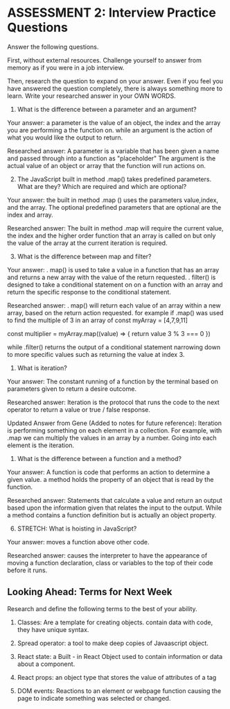 # ASSESSMENT 2: Interview Practice Questions

Answer the following questions.

First, without external resources. Challenge yourself to answer from memory as if you were in a job interview.

Then, research the question to expand on your answer. Even if you feel you have answered the question completely, there is always something more to learn. Write your researched answer in your OWN WORDS.

1. What is the difference between a parameter and an argument?

Your answer: a parameter is the value of an object, the index and the array you are performing a the function on. while an argument is the action of what you would like the output to return.

Researched answer: A parameter is a variable that has been given a name and passed through into a function as "placeholder" The argument is the actual value of an object or array that the function will run actions on.

2. The JavaScript built in method .map() takes predefined parameters. What are they? Which are required and which are optional?

Your answer: the built in method .map () uses the parameters value,index, and the array. The optional predefined parameters that are optional are the index and array.

Researched answer: The built in method .map will require the current value, the index and the higher order function that an array is called on but only the value of the array at the current iteration is required. 

3. What is the difference between map and filter?

Your answer: . map() is used to take a value in a function that has an array and returns a new array with the value of the return requested. . filter() is designed to take a conditional statement on on a function with an array and return the specific response to the conditional statement. 

Researched answer: . map() will return each value of an array within a new array, based on the return action requested. for example if .map() was used to find the multiple of 3 in an array of const myArray = [4,7,9,11]

const multiplier = myArray.map((value) => {
  return value  3 % 3 === 0
})

while .filter() returns the output of a conditional statement narrowing down to more specific values such as returning the value at index 3.

1. What is iteration?

Your answer: The constant running of a function by the terminal based on parameters given to return a desire outcome.

Researched answer: Iteration is the protocol that runs the code to the next operator to return a value or true / false response.

Updated Answer from Gene (Added to notes for future reference): Iteration is performing something on each element in a collection. For example, with .map we can multiply the values in an array by a number. Going into each element is the iteration.

1. What is the difference between a function and a method?

Your answer: A function is code that performs an action to determine a given value. a method holds the property of an object that is read by the function.

Researched answer: Statements that calculate a value and return an output based upon the information given that relates the input to the output. While a method contains a function definition but is actually an object property.

6. STRETCH: What is hoisting in JavaScript?

Your answer: moves a function above other code. 

Researched answer: causes the interpreter to have the appearance of moving a function declaration, class or variables to the top of their code before it runs.

## Looking Ahead: Terms for Next Week

Research and define the following terms to the best of your ability.

1. Classes: Are a template for creating objects. contain data with code, they have unique syntax.

2. Spread operator: a tool to make deep copies of Javaascript object.

3. React state: a Built - in React Object used to contain information or data about a component.

4. React props: an object type that stores the value of attributes of a tag

5. DOM events: Reactions to an element or webpage function causing the page to indicate something was selected or changed.
